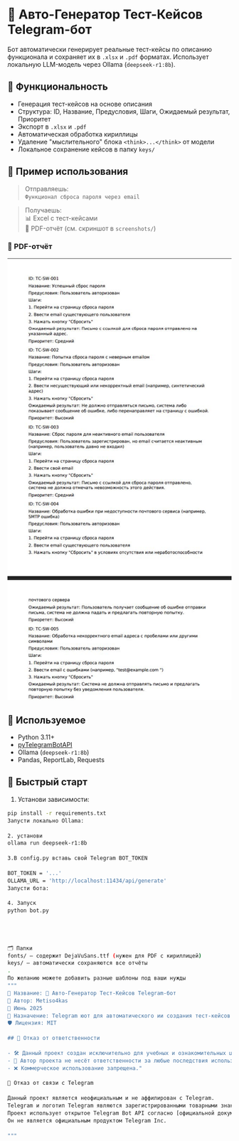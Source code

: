 
# 🤖 Авто-Генератор Тест-Кейсов Telegram-бот

Бот автоматически генерирует реальные тест-кейсы по описанию функционала и сохраняет их в `.xlsx` и `.pdf` форматах. Использует локальную LLM-модель через Ollama (`deepseek-r1:8b`).

## 🔧 Функциональность

- Генерация тест-кейсов на основе описания
- Структура: ID, Название, Предусловия, Шаги, Ожидаемый результат, Приоритет
- Экспорт в `.xlsx` и `.pdf`
- Автоматическая обработка кириллицы
- Удаление "мыслительного" блока `<think>...</think>` от модели
- Локальное сохранение кейсов в папку `keys/`

## 💬 Пример использования

> Отправляешь:  
> `Функционал сброса пароля через email`

> Получаешь:  
> 📊 Excel с тест-кейсами  
> 📑 PDF-отчёт (см. скриншот в `screenshots/`)
### 📄 PDF-отчёт
![PDF пример](screenshots/pdf_example.jpg)

## 🧠 Используемое

- Python 3.11+
- [pyTelegramBotAPI](https://github.com/eternnoir/pyTelegramBotAPI)
- Ollama (`deepseek-r1:8b`)
- Pandas, ReportLab, Requests

## 🚀 Быстрый старт

1. Установи зависимости:

```bash
pip install -r requirements.txt
Запусти локально Ollama:

2. установи
ollama run deepseek-r1:8b

3.В config.py вставь свой Telegram BOT_TOKEN

BOT_TOKEN = '...'
OLLAMA_URL = 'http://localhost:11434/api/generate'
Запусти бота:

4. Запуск 
python bot.py




🗂 Папки
fonts/ — содержит DejaVuSans.ttf (нужен для PDF с кириллицей)
keys/ — автоматически сохраняются все отчёты
.
По желанию можете добавить разные шаблоны под ваши нужды
"""
🔧 Название: 🤖 Авто-Генератор Тест-Кейсов Telegram-бот 
👤 Автор: Metiso4kas
📅 Июнь 2025
💼 Назначение: Telegram юот для автоматического ии создания тест-кейсов
🛡 Лицензия: MIT

## 📜 Отказ от ответственности

- 🛠️ Данный проект создан исключительно для учебных и ознакомительных целей.
- 👤 Автор проекта не несёт ответственности за любые последствия использования этого инструмента.
- ❌ Коммерческое использование запрещена."

📢 Отказ от связи с Telegram

Данный проект является неофициальным и не аффилирован с Telegram.  
Telegram и логотип Telegram являются зарегистрированными товарными знаками их правообладателей.  
Проект использует открытое Telegram Bot API согласно [официальной документации](https://core.telegram.org/bots/api).
Он не является официальным продуктом Telegram Inc.

"""

